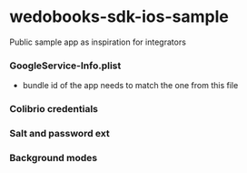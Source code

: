 # wedobooks-sdk-ios-sample
Public sample app as inspiration for integrators

### GoogleService-Info.plist

- bundle id of the app needs to match the one from this file  

### Colibrio credentials

### Salt and password ext

### Background modes
